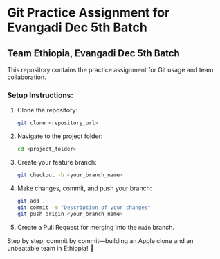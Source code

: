 # Git Practice Assignment for Evangadi Dec 5th Batch

## Team Ethiopia, Evangadi Dec 5th Batch

This repository contains the practice assignment for Git usage and team collaboration.


### Setup Instructions:
1. Clone the repository:
    ```bash
    git clone <repository_url>
    ```

2. Navigate to the project folder:
    ```bash
    cd <project_folder>
    ```

3. Create your feature branch:
    ```bash
    git checkout -b <your_branch_name>
    ```

4. Make changes, commit, and push your branch:
    ```bash
    git add .
    git commit -m "Description of your changes"
    git push origin <your_branch_name>
    ```

5. Create a Pull Request for merging into the `main` branch.


Step by step, commit by commit—building an Apple clone and an unbeatable team in Ethiopia! 🍏
